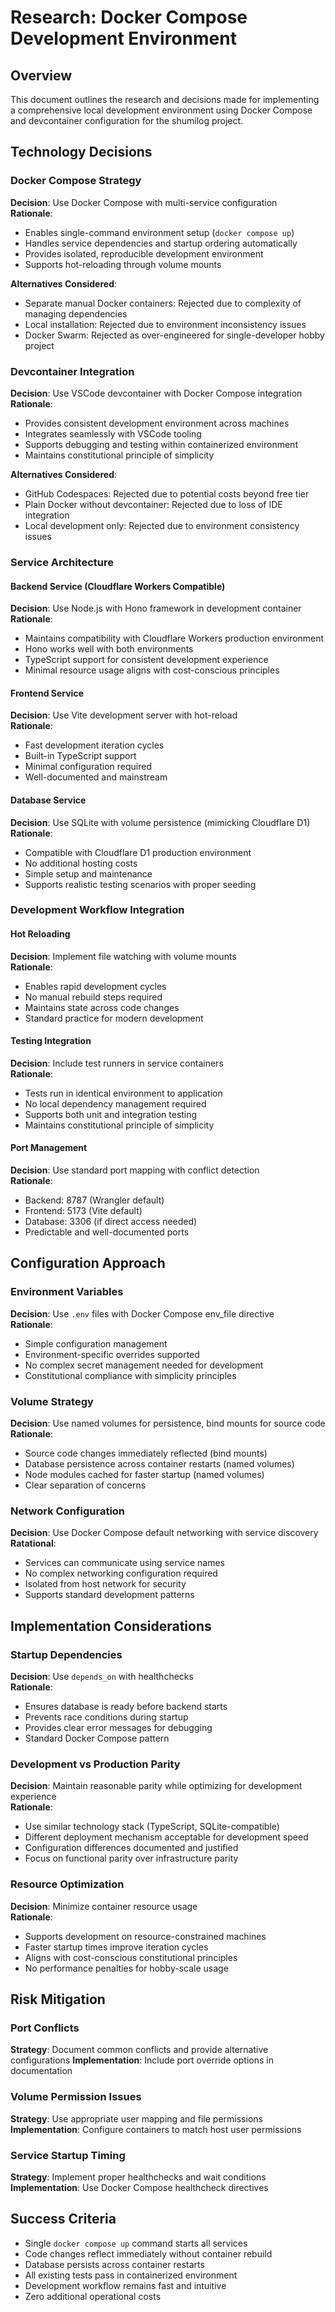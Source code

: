 # Research: Docker Compose Development Environment

## Overview
This document outlines the research and decisions made for implementing a comprehensive local development environment using Docker Compose and devcontainer configuration for the shumilog project.

## Technology Decisions

### Docker Compose Strategy
**Decision**: Use Docker Compose with multi-service configuration  
**Rationale**: 
- Enables single-command environment setup (`docker compose up`)
- Handles service dependencies and startup ordering automatically
- Provides isolated, reproducible development environment
- Supports hot-reloading through volume mounts

**Alternatives Considered**:
- Separate manual Docker containers: Rejected due to complexity of managing dependencies
- Local installation: Rejected due to environment inconsistency issues
- Docker Swarm: Rejected as over-engineered for single-developer hobby project

### Devcontainer Integration
**Decision**: Use VSCode devcontainer with Docker Compose integration  
**Rationale**:
- Provides consistent development environment across machines
- Integrates seamlessly with VSCode tooling
- Supports debugging and testing within containerized environment
- Maintains constitutional principle of simplicity

**Alternatives Considered**:
- GitHub Codespaces: Rejected due to potential costs beyond free tier
- Plain Docker without devcontainer: Rejected due to loss of IDE integration
- Local development only: Rejected due to environment consistency issues

### Service Architecture

#### Backend Service (Cloudflare Workers Compatible)
**Decision**: Use Node.js with Hono framework in development container  
**Rationale**:
- Maintains compatibility with Cloudflare Workers production environment
- Hono works well with both environments
- TypeScript support for consistent development experience
- Minimal resource usage aligns with cost-conscious principles

#### Frontend Service  
**Decision**: Use Vite development server with hot-reload  
**Rationale**:
- Fast development iteration cycles
- Built-in TypeScript support
- Minimal configuration required
- Well-documented and mainstream

#### Database Service
**Decision**: Use SQLite with volume persistence (mimicking Cloudflare D1)  
**Rationale**:
- Compatible with Cloudflare D1 production environment
- No additional hosting costs
- Simple setup and maintenance
- Supports realistic testing scenarios with proper seeding

### Development Workflow Integration

#### Hot Reloading
**Decision**: Implement file watching with volume mounts  
**Rationale**:
- Enables rapid development cycles
- No manual rebuild steps required
- Maintains state across code changes
- Standard practice for modern development

#### Testing Integration
**Decision**: Include test runners in service containers  
**Rationale**:
- Tests run in identical environment to application
- No local dependency management required
- Supports both unit and integration testing
- Maintains constitutional principle of simplicity

#### Port Management
**Decision**: Use standard port mapping with conflict detection  
**Rationale**:
- Backend: 8787 (Wrangler default)
- Frontend: 5173 (Vite default)
- Database: 3306 (if direct access needed)
- Predictable and well-documented ports

## Configuration Approach

### Environment Variables
**Decision**: Use `.env` files with Docker Compose env_file directive  
**Rationale**:
- Simple configuration management
- Environment-specific overrides supported
- No complex secret management needed for development
- Constitutional compliance with simplicity principles

### Volume Strategy
**Decision**: Use named volumes for persistence, bind mounts for source code  
**Rationale**:
- Source code changes immediately reflected (bind mounts)
- Database persistence across container restarts (named volumes)
- Node modules cached for faster startup (named volumes)
- Clear separation of concerns

### Network Configuration
**Decision**: Use Docker Compose default networking with service discovery  
**Ratational**:
- Services can communicate using service names
- No complex networking configuration required
- Isolated from host network for security
- Supports standard development patterns

## Implementation Considerations

### Startup Dependencies
**Decision**: Use `depends_on` with healthchecks  
**Rationale**:
- Ensures database is ready before backend starts
- Prevents race conditions during startup
- Provides clear error messages for debugging
- Standard Docker Compose pattern

### Development vs Production Parity
**Decision**: Maintain reasonable parity while optimizing for development experience  
**Rationale**:
- Use similar technology stack (TypeScript, SQLite-compatible)
- Different deployment mechanism acceptable for development speed
- Configuration differences documented and justified
- Focus on functional parity over infrastructure parity

### Resource Optimization
**Decision**: Minimize container resource usage  
**Rationale**:
- Supports development on resource-constrained machines
- Faster startup times improve iteration cycles
- Aligns with cost-conscious constitutional principles
- No performance penalties for hobby-scale usage

## Risk Mitigation

### Port Conflicts
**Strategy**: Document common conflicts and provide alternative configurations
**Implementation**: Include port override options in documentation

### Volume Permission Issues
**Strategy**: Use appropriate user mapping and file permissions
**Implementation**: Configure containers to match host user permissions

### Service Startup Timing
**Strategy**: Implement proper healthchecks and wait conditions
**Implementation**: Use Docker Compose healthcheck directives

## Success Criteria
- Single `docker compose up` command starts all services
- Code changes reflect immediately without container rebuild
- Database persists across container restarts
- All existing tests pass in containerized environment
- Development workflow remains fast and intuitive
- Zero additional operational costs